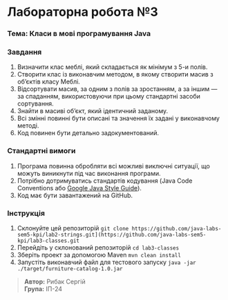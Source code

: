 # Лабораторна робота №3

### Тема: Класи в мові програмування Java

### Завдання

1. Визначити клас меблі, який складається як мінімум з 5-и полів.
2. Створити клас із виконавчим методом, в якому створити масив з об’єктів класу Меблі.
3. Відсортувати масив, за одним з полів за зростанням, а за іншим — за спаданням, використовуючи при цьому стандартні засоби сортування.
4. Знайти в масиві об’єкт, який ідентичний заданому.
5. Всі змінні повинні бути описані та значення їх задані у виконавчому методі.
6. Код повинен бути детально задокументований.

### Стандартні вимоги
1. Програма повинна обробляти всі можливі виключні ситуації, що можуть виникнути під час виконання програми.
2. Потрібно дотримуватись стандартів кодування (Java Code Conventions або [Google Java Style Guide](https://google.github.io/styleguide/javaguide.html)).
3. Код має бути завантажений на GitHub.

### Інструкція
1. Склонуйте цей репозиторій `git clone https://github.com/java-labs-sem5-kpi/lab2-strings.git](https://github.com/java-labs-sem5-kpi/lab3-classes.git`
2. Перейдіть у склонований репозиторій `cd lab3-classes`
3. Зберіть проект за допомогою Maven `mvn clean install`
4. Запустіть виконавчий файл для тестового запуску `java -jar ./target/furniture-catalog-1.0.jar`

> **Автор:** Рибак Сергій  
> **Група:** ІП-24
